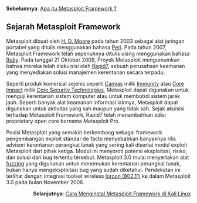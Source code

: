 <p align="left"><b>Sebelumnya</b>: <a href="https://github.com/fixploit03/Belajar-Metasploit/blob/main/resource/Apa%20Itu%20Metasploit%20Framework.md">Apa itu Metasploit Framework ?</a></p>

## Sejarah Metasploit Framework 

Metasploit dibuat oleh [H. D. Moore](https://en.m.wikipedia.org/wiki/H._D._Moore) pada tahun 2003 sebagai alat jaringan portabel yang ditulis menggunakan bahasa [Perl](https://en.m.wikipedia.org/wiki/Perl). Pada tahun 2007, Metasploit Framework telah sepenuhnya ditulis ulang menggunakan bahasa [Ruby](https://en.m.wikipedia.org/wiki/Ruby_(programming_language)). Pada tanggal 21 Oktober 2009, Proyek Metasploit mengumumkan bahwa mereka telah diakuisisi oleh [Rapid7](https://www.rapid7.com/), sebuah perusahaan keamanan yang menyediakan solusi manajemen kerentanan secara terpadu.

Seperti produk komersial sejenis seperti [Canvas](https://www.e-spincorp.com/canvas-product-overview/#:~:text=Launching%20client%20side%20exploits%20is,process%20that%20has%20been%20exploited.&text=On%20top%20of%20standard%20per,as%20early%20phase%20as%20possible.) milik [Immunity](https://www.e-spincorp.com/immunity/) atau [Core Impact](https://www.coresecurity.com/products/core-impact) milik [Core Security Technologies](https://www.coresecurity.com/), Metasploit dapat digunakan untuk menguji kerentanan sistem komputer atau untuk membobol sistem jarak jauh. Seperti banyak alat keamanan informasi lainnya, Metasploit dapat digunakan untuk aktivitas yang sah maupun yang tidak sah. Sejak akuisisi terhadap Metasploit Framework, Rapid7 telah menambahkan edisi proprietary open core bernama Metasploit Pro.

Posisi Metasploit yang semakin berkembang sebagai framework pengembangan exploit standar de facto menyebabkan banyaknya rilis advisori kerentanan perangkat lunak yang sering kali disertai modul exploit Metasploit dari pihak ketiga. Modul ini menyoroti potensi eksploitasi, risiko, dan solusi dari bug tertentu tersebut. Metasploit 3.0 mulai menyertakan alat [fuzzing](https://en.m.wikipedia.org/wiki/Fuzzing) yang digunakan untuk menemukan kerentanan perangkat lunak, bukan hanya mengeksploitasi bug yang sudah diketahui. Pendekatan ini terlihat dengan integrasi toolset wireless [lorcon (802.11)](https://en.m.wikipedia.org/wiki/Lorcon) ke dalam Metasploit 3.0 pada bulan November 2006.

<p align="right"><b>Selanjutnya</b>: <a href="https://github.com/fixploit03/Belajar-Metasploit/blob/main/resource/Cara%20Menginstal%20Metasploit%20Framework%20di%20Kali%20Linux.md">Cara Menginstal Metasploit Framework di Kali Linux</a></p>
